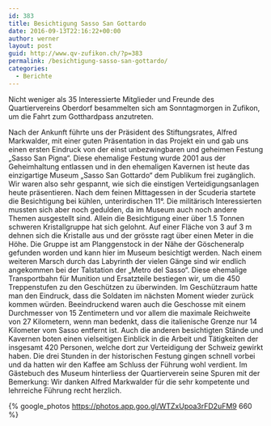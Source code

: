 ```yaml
---
id: 383
title: Besichtigung Sasso San Gottardo
date: 2016-09-13T22:16:22+00:00
author: werner
layout: post
guid: http://www.qv-zufikon.ch/?p=383
permalink: /besichtigung-sasso-san-gottardo/
categories:
  - Berichte
---
```

Nicht weniger als 35 Interessierte Mitglieder und Freunde des Quartiervereins Oberdorf besammelten sich am Sonntagmorgen in Zufikon, um die Fahrt zum Gotthardpass anzutreten.

Nach der Ankunft führte uns der Präsident des Stiftungsrates, Alfred Markwalder, mit einer guten Präsentation in das Projekt ein und gab uns einen ersten Eindruck von der einst unbezwingbaren und geheimen Festung „Sasso San Pigna“. Diese ehemalige Festung wurde 2001 aus der Geheimhaltung entlassen und in den ehemaligen Kavernen ist heute das einzigartige Museum „Sasso San Gottardo“ dem Publikum frei zugänglich. Wir waren also sehr gespannt, wie sich die einstigen Verteidigungsanlagen heute präsentieren. Nach dem feinen Mittagessen in der Scuderia startete die Besichtigung bei kühlen, unterirdischen 11°. Die militärisch Interessierten mussten sich aber noch gedulden, da im Museum auch noch andere Themen ausgestellt sind. Allein die Besichtigung einer über 1.5 Tonnen schweren Kristallgruppe hat sich gelohnt. Auf einer Fläche von 3 auf 3 m dehnen sich die Kristalle aus und der grösste ragt über einen Meter in die Höhe. Die Gruppe ist am Planggenstock in der Nähe der Göscheneralp gefunden worden und kann hier im Museum besichtigt werden. Nach einem weiteren Marsch durch das Labyrinth der vielen Gänge sind wir endlich angekommen bei der Talstation der „Metro del Sasso“. Diese ehemalige Transportbahn für Munition und Ersatzteile bestiegen wir, um die 450 Treppenstufen zu den Geschützen zu überwinden. Im Geschützraum hatte man den Eindruck, dass die Soldaten im nächsten Moment wieder zurück kommen würden. Beeindruckend waren auch die Geschosse mit einem Durchmesser von 15 Zentimetern und vor allem die maximale Reichweite von 27 Kilometern, wenn man bedenkt, dass die italienische Grenze nur 14 Kilometer vom Sasso entfernt ist. Auch die anderen besichtigten Stände und Kavernen boten einen vielseitigen Einblick in die Arbeit und Tätigkeiten der insgesamt 420 Personen, welche dort zur Verteidigung der Schweiz gewirkt haben. Die drei Stunden in der historischen Festung gingen schnell vorbei und da hatten wir den Kaffee am Schluss der Führung wohl verdient. Im Gästebuch des Museum hinterliess der Quartierverein seine Spuren mit der Bemerkung: Wir danken Alfred Markwalder für die sehr kompetente und lehrreiche Führung recht herzlich.

{% google_photos https://photos.app.goo.gl/WTZxUpoa3rFD2uFM9 660 %}
